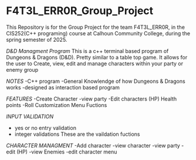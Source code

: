 # F4T3L_ERR0R_Group_Project
This Repository is for the Group Project for the team F4T3L_ERR0R,
in the CIS252(C++ programing) course at Calhoun Community College,
during the spring semester of 2025.

*D&D Managment Program*
This is a c++ terminal based program of Dungeons & Dragons (D&D).
Pretty similar to a table top game.
It allows for the user to Create, view, edit and manage characters within your party or enemy group

*NOTES*
-C++ program
-General Knowlendge of how Dungeons & Dragons works
-designed as interaction based program

*FEATURES*
-Create Character
-view party
-Edit characters (HP) Health points
-Roll Customization
Menu Fuctions

*INPUT VALIDATION*
- yes or no entry validation
- integer validations
These are the vaildation fuctions


*CHARACTER MANAGMENT*
-Add character
-view character
-view party
-edit (HP)
-view Enemies
-edit character menu





